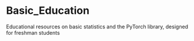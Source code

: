 # Basic_Education
Educational resources on basic statistics and the PyTorch library, designed for freshman students
